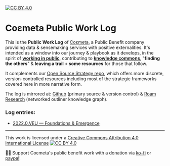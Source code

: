 [![CC BY 4.0][cc-by-shield]][cc-by]

# Coεmeta Public Work Log

This is the **Public Work Log** of [Coεmeta](https://coemeta.xyz), a Public Benefit company providing data & sensemaking services with positive externalities. It's intended as a window into our journey & playbook as it develops, in the spirit of **[working in public](https://nesslabs.com/work-in-public)**, contributing to **[knowledge commons](https://en.wikipedia.org/wiki/Knowledge_commons)**, "**finding the others**" & **leaving a trail + some resources** for those that follow. 

It complements our [Open Source Strategy repo](https://github.com/coemeta/open-source-strategy), which offers more discrete, version-controlled resources including most of the strategic frameworks covered here in more narrative form.

The log is mirrored at: [Github](https://github.com/coemeta/public-work-log) (primary source & version control) & [Roam Research](https://roamresearch.com/#/app/coemeta/page/8hblWWLSN) (networked outliner knowledge graph).

### Log entries:

  - [2022.0.VEU — Foundations & Emergence](https://github.com/coemeta/public-work-log/blob/main/2022.0.veu.md)


---

This work is licensed under a
[Creative Commons Attribution 4.0 International License][cc-by] [![CC BY 4.0][cc-by-image]][cc-by]

🙏🏼 Support Coεmeta's public benefit work with a donation via [ko-fi](https://ko-fi.com/coemeta) or [paypal](https://www.paypal.com/donate/?hosted_button_id=7W4M66QGW3LT8)! 

[cc-by]: http://creativecommons.org/licenses/by/4.0/
[cc-by-image]: https://i.creativecommons.org/l/by/4.0/88x31.png
[cc-by-shield]: https://img.shields.io/badge/License-CC%20BY%204.0-lightgrey.svg
